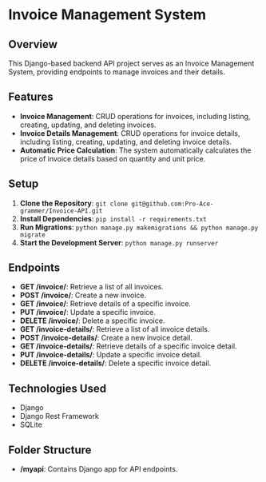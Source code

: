 # Invoice Management System

## Overview

This Django-based backend API project serves as an Invoice Management System, providing endpoints to manage invoices and their details.

## Features

- **Invoice Management**: CRUD operations for invoices, including listing, creating, updating, and deleting invoices.
- **Invoice Details Management**: CRUD operations for invoice details, including listing, creating, updating, and deleting invoice details.
- **Automatic Price Calculation**: The system automatically calculates the price of invoice details based on quantity and unit price.

## Setup

1. **Clone the Repository**: `git clone git@github.com:Pro-Ace-grammer/Invoice-API.git`
2. **Install Dependencies**: `pip install -r requirements.txt`
3. **Run Migrations**: `python manage.py makemigrations && python manage.py migrate`
4. **Start the Development Server**: `python manage.py runserver`

## Endpoints

- **GET /invoice/**: Retrieve a list of all invoices.
- **POST /invoice/**: Create a new invoice.
- **GET /invoice/<pk>**: Retrieve details of a specific invoice.
- **PUT /invoice/<pk>**: Update a specific invoice.
- **DELETE /invoice/<pk>**: Delete a specific invoice.
- **GET /invoice-details/**: Retrieve a list of all invoice details.
- **POST /invoice-details/**: Create a new invoice detail.
- **GET /invoice-details/<pk>**: Retrieve details of a specific invoice detail.
- **PUT /invoice-details/<pk>**: Update a specific invoice detail.
- **DELETE /invoice-details/<pk>**: Delete a specific invoice detail.

## Technologies Used

- Django
- Django Rest Framework
- SQLite

## Folder Structure

- **/myapi**: Contains Django app for API endpoints.
